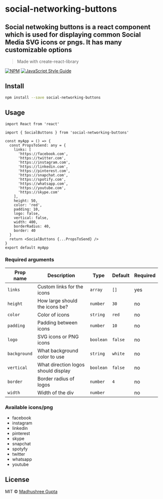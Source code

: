 # social-networking-buttons

## Social netwoking buttons is a react component which is used for displaying common Social Media SVG icons or pngs. It has many customizable options

> Made with create-react-library

[![NPM](https://img.shields.io/npm/v/social-networking-buttons.svg)](https://www.npmjs.com/package/social-networking-buttons) [![JavaScript Style Guide](https://img.shields.io/badge/code_style-standard-brightgreen.svg)](https://standardjs.com)

## Install

```bash
npm install --save social-networking-buttons
```

## Usage

```tsx
import React from 'react'

import { SocialButtons } from 'social-networking-buttons'

const myApp = () => {
  const PropsToSend: any = {
    links: [
      'https://facebook.com',
      'https://twitter.com',
      'https://instagram.com',
      'https://linkedin.com',
      'https://pinterest.com',
      'https://snapchat.com',
      'https://spotify.com',
      'https://whatsapp.com',
      'https://youtube.com',
      'https://skype.com'
    ],
    height: 50,
    color: 'red',
    padding: 10,
    logo: false,
    vertical: false,
    width: 400,
    borderRadius: 40,
    border: 40
  }
  return <SocialButtons {...PropsToSend} />
}
export default myApp
```

### Required arguments

| Prop name	| Description                | Type |	Default |	Required |
| --------- | -------------------------- | --------| --------| -------- |
| `links`   | Custom links for the icons | `array` | `[]` | yes |
| `height`   | How large should the icons be?  | `number` | `30` | no |
| `color`   | Color of icons  | `string` | `red` | no |
| `padding`   | Padding between icons  | `number` | `10` | no |
| `logo`   | SVG icons or PNG icons  | `boolean` | `false` | no |
| `background`   | What background color to use  | `string` | `white` | no |
| `vertical`   | What direction logos should display  | `boolean` | `false` | no |
| `border`   | Border radius of logos  | `number` | `4` | no |
| `width`   | Width of the div  | `number` |  | no |

### Available icons/png

- facebook
- instagram
- linkedin
- pinterest
- skype
- snapchat
- spotyfy
- twitter
- whatsapp
- youtube

## License

MIT © [Madhushree Gupta](https://github.com/madhushree007)

